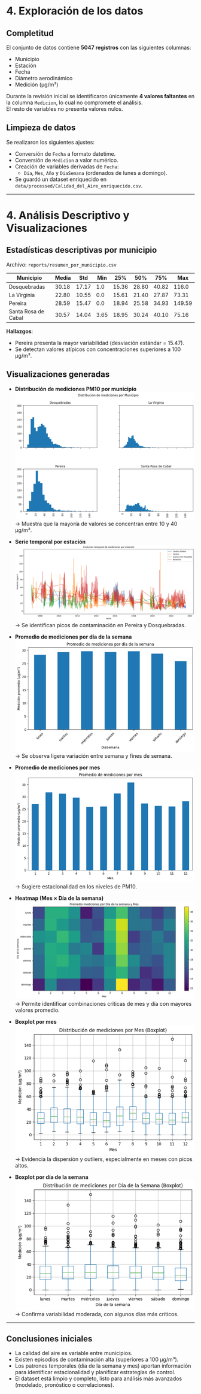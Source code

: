 # 4. Exploración de los datos

## Completitud
El conjunto de datos contiene **5047 registros** con las siguientes columnas:
- Municipio
- Estación
- Fecha
- Diámetro aerodinámico
- Medición (µg/m³)

Durante la revisión inicial se identificaron únicamente **4 valores faltantes** en la columna `Medicion`, lo cual no compromete el análisis.  
El resto de variables no presenta valores nulos.

## Limpieza de datos
Se realizaron los siguientes ajustes:
- Conversión de `Fecha` a formato datetime.
- Conversión de `Medicion` a valor numérico.
- Creación de variables derivadas de `Fecha`:  
  - `Dia`, `Mes`, `Año` y `DiaSemana` (ordenados de lunes a domingo).
- Se guardó un dataset enriquecido en `data/processed/Calidad_del_Aire_enriquecido.csv`.

---

# 4. Análisis Descriptivo y Visualizaciones

## Estadísticas descriptivas por municipio
Archivo: `reports/resumen_por_municipio.csv`

| Municipio            | Media | Std   | Min | 25%  | 50%  | 75%  | Max   |
|----------------------|-------|-------|-----|------|------|------|-------|
| Dosquebradas         | 30.18 | 17.17 | 1.0 | 15.36| 28.80| 40.82| 116.0 |
| La Virginia          | 22.80 | 10.55 | 0.0 | 15.61| 21.40| 27.87| 73.31 |
| Pereira              | 28.59 | 15.47 | 0.0 | 18.94| 25.58| 34.93| 149.59|
| Santa Rosa de Cabal  | 30.57 | 14.04 | 3.65| 18.95| 30.24| 40.10| 75.16 |

**Hallazgos**:  
- Pereira presenta la mayor variabilidad (desviación estándar = 15.47).  
- Se detectan valores atípicos con concentraciones superiores a 100 µg/m³.  


## Visualizaciones generadas

- **Distribución de mediciones PM10 por municipio**  
  ![](../reports/figures/hist_medicion_por_municipio.png)
  → Muestra que la mayoría de valores se concentran entre 10 y 40 µg/m³.

- **Serie temporal por estación**  
  ![](../reports/figures/serie_temporal_por_estacion.png) 
  → Se identifican picos de contaminación en Pereira y Dosquebradas.

- **Promedio de mediciones por día de la semana**  
  ![](../reports/figures/promedio_por_dia_semana.png) 
  → Se observa ligera variación entre semana y fines de semana.

- **Promedio de mediciones por mes**  
  ![](../reports/figures/promedio_por_mes.png)
  → Sugiere estacionalidad en los niveles de PM10.

- **Heatmap (Mes × Día de la semana)**  
  ![](../reports/figures/heatmap_mes_dia_semana.png) 
  → Permite identificar combinaciones críticas de mes y día con mayores valores promedio.

- **Boxplot por mes**  
  ![](../reports/figures/boxplot_por_mes.png)
  → Evidencia la dispersión y outliers, especialmente en meses con picos altos.

- **Boxplot por día de la semana**  
  ![](../reports/figures/boxplot_por_dia_semana.png)
  → Confirma variabilidad moderada, con algunos días más críticos.

---

## Conclusiones iniciales
- La calidad del aire es variable entre municipios.
- Existen episodios de contaminación alta (superiores a 100 µg/m³).  
- Los patrones temporales (día de la semana y mes) aportan información para identificar estacionalidad y planificar estrategias de control.  
- El dataset está limpio y completo, listo para análisis más avanzados (modelado, pronóstico o correlaciones).